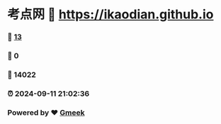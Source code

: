 # 考点网 :link: https://ikaodian.github.io 
### :page_facing_up: [13](https://ikaodian.github.io/tag.html) 
### :speech_balloon: 0 
### :hibiscus: 14022 
### :alarm_clock: 2024-09-11 21:02:36 
### Powered by :heart: [Gmeek](https://github.com/Meekdai/Gmeek)
